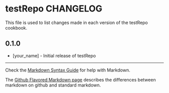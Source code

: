 testRepo CHANGELOG
==================

This file is used to list changes made in each version of the testRepo cookbook.

0.1.0
-----
- [your_name] - Initial release of testRepo

- - -
Check the [Markdown Syntax Guide](http://daringfireball.net/projects/markdown/syntax) for help with Markdown.

The [Github Flavored Markdown page](http://github.github.com/github-flavored-markdown/) describes the differences between markdown on github and standard markdown.
